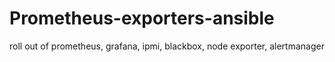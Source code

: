 # Prometheus-exporters-ansible
roll out of prometheus, grafana, ipmi, blackbox, node exporter, alertmanager
